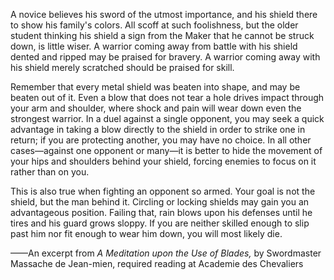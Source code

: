 A novice believes his sword of the utmost importance, and his shield there to show his family's colors. All scoff at such foolishness, but the older student thinking his shield a sign from the Maker that he cannot be struck down, is little wiser. A warrior coming away from battle with his shield dented and ripped may be praised for bravery. A warrior coming away with his shield merely scratched should be praised for skill.

Remember that every metal shield was beaten into shape, and may be beaten out of it. Even a blow that does not tear a hole drives impact through your arm and shoulder, where shock and pain will wear down even the strongest warrior. In a duel against a single opponent, you may seek a quick advantage in taking a blow directly to the shield in order to strike one in return; if you are protecting another, you may have no choice. In all other cases—against one opponent or many—it is better to hide the movement of your hips and shoulders behind your shield, forcing enemies to focus on it rather than on you.

This is also true when fighting an opponent so armed. Your goal is not the shield, but the man behind it. Circling or locking shields may gain you an advantageous position. Failing that, rain blows upon his defenses until he tires and his guard grows sloppy. If you are neither skilled enough to slip past him nor fit enough to wear him down, you will most likely die.

——An excerpt from <i> A Meditation upon the Use of Blades, </i> by Swordmaster Massache de Jean-mien, required reading at Academie des Chevaliers
